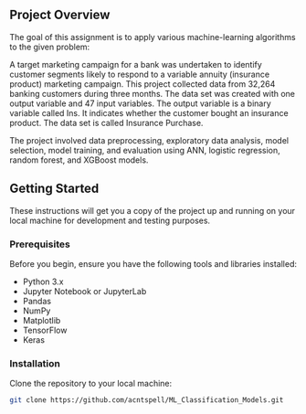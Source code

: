 ## Project Overview

The goal of this assignment is to apply various machine-learning algorithms to the given problem:

A target marketing campaign for a bank was undertaken to identify customer segments likely to respond to a variable annuity (insurance product) marketing campaign. This project collected data from 32,264 banking customers during three months. The data set was created with one output variable and 47 input variables. The output variable is a binary variable called Ins. It indicates whether the customer bought an insurance product. The data set is called Insurance Purchase.

The project involved data preprocessing, exploratory data analysis, model selection, model training, and evaluation using ANN, logistic regression, random forest, and XGBoost models.

## Getting Started

These instructions will get you a copy of the project up and running on your local machine for development and testing purposes.

### Prerequisites

Before you begin, ensure you have the following tools and libraries installed:
- Python 3.x
- Jupyter Notebook or JupyterLab
- Pandas
- NumPy
- Matplotlib
- TensorFlow
- Keras

### Installation

Clone the repository to your local machine:

```bash
git clone https://github.com/acntspell/ML_Classification_Models.git

